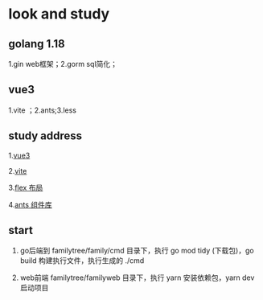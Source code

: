 # look and study

## golang 1.18  

1.gin web框架；2.gorm sql简化；

## vue3  

1.vite ；2.ants;3.less

## study address

1.[vue3](https://vue3.chengpeiquan.com/communication.html#%E5%88%9B%E5%BB%BA%E5%92%8C%E7%A7%BB%E9%99%A4%E7%9B%91%E5%90%AC%E4%BA%8B%E4%BB%B6-new)

2.[vite](https://vitejs.cn/guide/)

3.[flex 布局](https://www.bbsmax.com/A/l1dyQD7nde/)

4.[ants 组件库](https://www.antdv.com/components/button-cn)

## start

1. go后端到 familytree/family/cmd 目录下，执行 go mod tidy (下载包)，go build 构建执行文件，执行生成的 ./cmd  

2. web前端 familytree/familyweb 目录下，执行 yarn 安装依赖包，yarn dev 启动项目  
